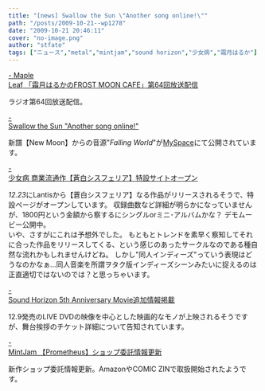 ```yaml
---
title: "[news] Swallow the Sun \"Another song online!\""
path: "/posts/2009-10-21--wp1278"
date: "2009-10-21 20:46:11"
cover: "no-image.png"
author: "stfate"
tags: ["ニュース","metal","mintjam","sound horizon","少女病","霜月はるか"]
---
```


<style type="text/css">
<!--
p {white-space: pre-wrap};
-->
</style>

<a  href="http://www.timerocket.co.jp/fmc/" target="_blank">- Maple Leaf 「霜月はるかのFROST MOON CAFE」第64回放送配信</a>
<div >ラジオ第64回放送配信。</div>

<a  href="http://www.swallowthesun.net/site/" target="_blank">- Swallow the Sun "Another song online!"</a>
<div >新譜【New Moon】からの音源"<em>Falling World</em>"が<a href="http://www.myspace.com/swallowthesundoom">MySpace</a>にて公開されています。</div>

<a  href="http://www.lantis.jp/special/shoujobyou/main.html" target="_blank">- 少女病 商業流通作【蒼白シスフェリア】特設サイトオープン</a>
<div ><em>12.23</em>にLantisから【蒼白シスフェリア】なる作品がリリースされるそうで、特設ページがオープンしています。
収録曲数など詳細が明らかになっていませんが、1800円という金額から察するにシングルorミニ･アルバムかな？
デモムービー公開中。
<div >いや、さすがにこれは予想外でした。
もともとトレンドを素早く察知してそれに合った作品をリリースしてくる、という感じのあったサークルなのである種自然な流れかもしれませんけどね。
しかし"同人インディーズ"っていう表現はどうなのかなぁ…同人音楽を所謂ヲタク版インディーズシーンみたいに捉えるのは正直適切ではないのでは？と思っちゃいます。</div></div>

<a  href="http://www.soundhorizon.com/information/index.html" target="_blank">- Sound Horizon 5th Anniversary Movie追加情報掲載</a>
<div >12.9発売のLIVE DVDの映像を中心とした映画的なモノが上映されるそうですが、舞台挨拶のチケット詳細について告知されています。</div>

<a  href="http://www.mintjam.net/mj/index.html" target="_blank">- MintJam 【Prometheus】ショップ委託情報更新</a>
<div >新作ショップ委託情報更新。AmazonやCOMIC ZINで取扱開始されたようです。</div>